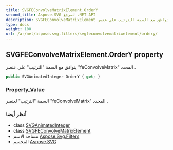 ```yaml
---
title: SVGFEConvolveMatrixElement.OrderY
second_title: Aspose.SVG لمرجع .NET API
description: SVGFEConvolveMatrixElement ملكية. يتوافق مع السمة الترتيب على عنصر feConvolveMatrix المحدد .
type: docs
weight: 100
url: /ar/net/aspose.svg.filters/svgfeconvolvematrixelement/ordery/
---
```

## SVGFEConvolveMatrixElement.OrderY property

يتوافق مع السمة "الترتيب" على عنصر "feConvolveMatrix" المحدد .

```csharp
public SVGAnimatedInteger OrderY { get; }
```

### Property_Value

السمة "الترتيب" لعنصر "feConvolveMatrix" المحدد .

### أنظر أيضا

* class [SVGAnimatedInteger](../../../aspose.svg.datatypes/svganimatedinteger/)
* class [SVGFEConvolveMatrixElement](../)
* مساحة الاسم [Aspose.Svg.Filters](../../svgfeconvolvematrixelement/)
* المجسم [Aspose.SVG](../../../)


